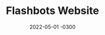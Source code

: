 ---
layout: default
title: Flashbots Website
date: 2022-05-01 -0300
tags: Branding UI Frontend
image: /img/work/flashbots-website.jpg
---